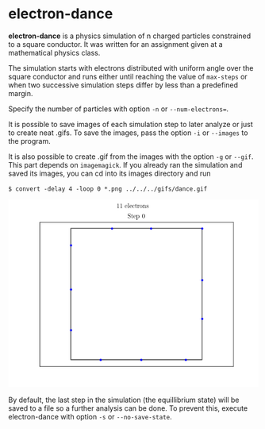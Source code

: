 # electron-dance

**electron-dance** is a physics simulation of n charged particles constrained to a square conductor. It was written for an assignment
given at a mathematical physics class.

The simulation starts with electrons distributed with uniform angle over the square conductor and runs either until
reaching the value of `max-steps` or when two successive simulation steps differ by less than a predefined margin.

Specify the number of particles with option `-n` or `--num-electrons=`.

It is possible to save images of each simulation step to later analyze or just to create neat .gifs.
To save the images, pass the option `-i` or `--images` to the program.

It is also possible to create .gif from the images with the option `-g` or `--gif`. This part depends on `imagemagick`. If you
already ran the simulation and saved its images, you can cd into its images directory and run

```
$ convert -delay 4 -loop 0 *.png ../../../gifs/dance.gif
```

![Simulation of 11 electrons](data/gifs/dance-11.gif)

By default, the last step in the simulation (the equillibrium state) will be saved to a file so a further analysis can be done.
To prevent this, execute electron-dance with option `-s` or `--no-save-state`.
